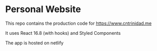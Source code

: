# Personal Website

This repo contains the production code for https://www.cntrinidad.me

It uses React 16.8 (with hooks) and Styled Components

The app is hosted on netlify
